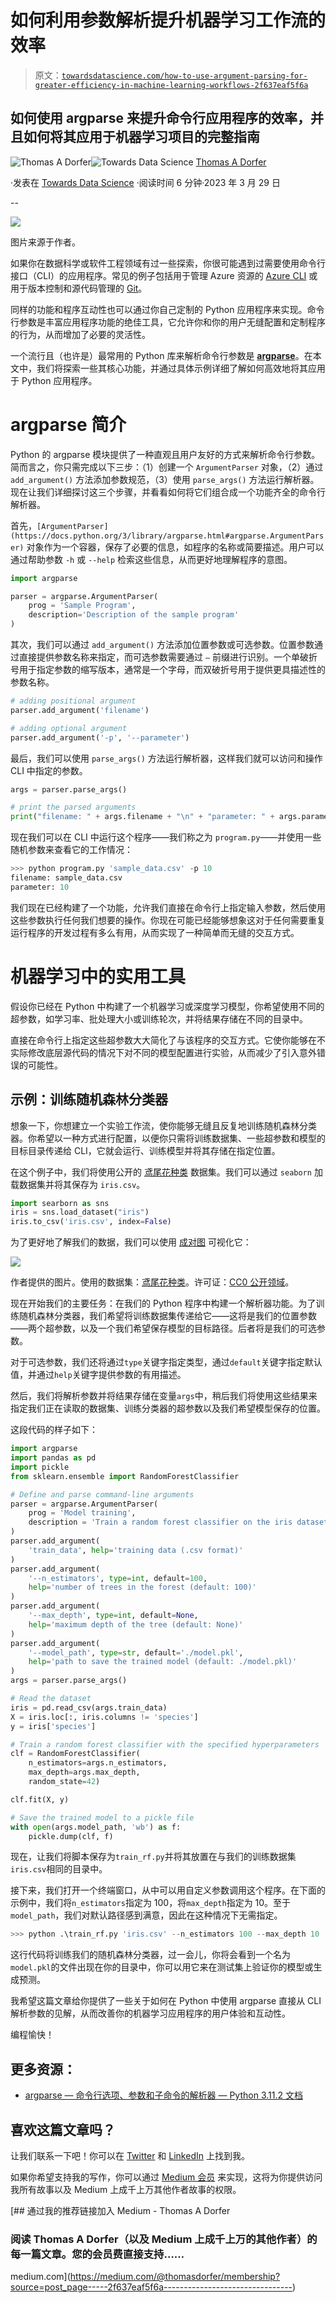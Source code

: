 # 如何利用参数解析提升机器学习工作流的效率

> 原文：[`towardsdatascience.com/how-to-use-argument-parsing-for-greater-efficiency-in-machine-learning-workflows-2f637eaf5f6a`](https://towardsdatascience.com/how-to-use-argument-parsing-for-greater-efficiency-in-machine-learning-workflows-2f637eaf5f6a)

## 如何使用 argparse 来提升命令行应用程序的效率，并且如何将其应用于机器学习项目的完整指南

[](https://thomasdorfer.medium.com/?source=post_page-----2f637eaf5f6a--------------------------------)![Thomas A Dorfer](https://thomasdorfer.medium.com/?source=post_page-----2f637eaf5f6a--------------------------------)[](https://towardsdatascience.com/?source=post_page-----2f637eaf5f6a--------------------------------)![Towards Data Science](https://towardsdatascience.com/?source=post_page-----2f637eaf5f6a--------------------------------) [Thomas A Dorfer](https://thomasdorfer.medium.com/?source=post_page-----2f637eaf5f6a--------------------------------)

·发表在 [Towards Data Science](https://towardsdatascience.com/?source=post_page-----2f637eaf5f6a--------------------------------) ·阅读时间 6 分钟·2023 年 3 月 29 日

--

![](img/69122e7dab880b86b587b9c89ca6fe94.png)

图片来源于作者。

如果你在数据科学或软件工程领域有过一些探索，你很可能遇到过需要使用命令行接口（CLI）的应用程序。常见的例子包括用于管理 Azure 资源的 [Azure CLI](https://learn.microsoft.com/en-us/cli/azure/) 或用于版本控制和源代码管理的 [Git](https://git-scm.com/book/en/v2/Getting-Started-The-Command-Line)。

同样的功能和程序互动性也可以通过你自己定制的 Python 应用程序来实现。命令行参数是丰富应用程序功能的绝佳工具，它允许你和你的用户无缝配置和定制程序的行为，从而增加了必要的灵活性。

一个流行且（也许是）最常用的 Python 库来解析命令行参数是 [**argparse**](https://docs.python.org/3/library/argparse.html)。在本文中，我们将探索一些其核心功能，并通过具体示例详细了解如何高效地将其应用于 Python 应用程序。

# argparse 简介

Python 的 argparse 模块提供了一种直观且用户友好的方式来解析命令行参数。简而言之，你只需完成以下三步：（1）创建一个 `ArgumentParser` 对象，（2）通过 `add_argument()` 方法添加参数规范，（3）使用 `parse_args()` 方法运行解析器。现在让我们详细探讨这三个步骤，并看看如何将它们组合成一个功能齐全的命令行解析器。

首先，`[ArgumentParser](https://docs.python.org/3/library/argparse.html#argparse.ArgumentParser)` 对象作为一个容器，保存了必要的信息，如程序的名称或简要描述。用户可以通过帮助参数 `-h` 或 `--help` 检索这些信息，从而更好地理解程序的意图。

```py
import argparse

parser = argparse.ArgumentParser(
    prog = 'Sample Program',
    description='Description of the sample program'
)
```

其次，我们可以通过 `add_argument()` 方法添加位置参数或可选参数。位置参数通过直接提供参数名称来指定，而可选参数需要通过 `—` 前缀进行识别。一个单破折号用于指定参数的缩写版本，通常是一个字母，而双破折号用于提供更具描述性的参数名称。

```py
# adding positional argument
parser.add_argument('filename')

# adding optional argument
parser.add_argument('-p', '--parameter')
```

最后，我们可以使用 `parse_args()` 方法运行解析器，这样我们就可以访问和操作 CLI 中指定的参数。

```py
args = parser.parse_args()

# print the parsed arguments
print("filename: " + args.filename + "\n" + "parameter: " + args.parameter)
```

现在我们可以在 CLI 中运行这个程序——我们称之为 `program.py`——并使用一些随机参数来查看它的工作情况：

```py
>>> python program.py 'sample_data.csv' -p 10
filename: sample_data.csv
parameter: 10
```

我们现在已经构建了一个功能，允许我们直接在命令行上指定输入参数，然后使用这些参数执行任何我们想要的操作。你现在可能已经能够想象这对于任何需要重复运行程序的开发过程有多么有用，从而实现了一种简单而无缝的交互方式。

# 机器学习中的实用工具

假设你已经在 Python 中构建了一个机器学习或深度学习模型，你希望使用不同的超参数，如学习率、批处理大小或训练轮次，并将结果存储在不同的目录中。

直接在命令行上指定这些超参数大大简化了与该程序的交互方式。它使你能够在不实际修改底层源代码的情况下对不同的模型配置进行实验，从而减少了引入意外错误的可能性。

## 示例：训练随机森林分类器

想象一下，你想建立一个实验工作流，使你能够无缝且反复地训练随机森林分类器。你希望以一种方式进行配置，以便你只需将训练数据集、一些超参数和模型的目标目录传递给 CLI，它就会运行、训练模型并将其存储在指定位置。

在这个例子中，我们将使用公开的 [鸢尾花种类](https://www.kaggle.com/datasets/uciml/iris) 数据集。我们可以通过 `seaborn` 加载数据集并将其保存为 `iris.csv`。

```py
import searborn as sns
iris = sns.load_dataset("iris")
iris.to_csv('iris.csv', index=False)
```

为了更好地了解我们的数据，我们可以使用 [成对图](https://seaborn.pydata.org/generated/seaborn.pairplot.html) 可视化它：

![](img/1fece23c463a551e30046124c72fdc6f.png)

作者提供的图片。使用的数据集：[鸢尾花种类](https://www.kaggle.com/datasets/uciml/iris)。许可证：[CC0 公开领域](https://creativecommons.org/publicdomain/zero/1.0/)。

现在开始我们的主要任务：在我们的 Python 程序中构建一个解析器功能。为了训练随机森林分类器，我们希望将训练数据集传递给它——这将是我们的位置参数——两个超参数，以及一个我们希望保存模型的目标路径。后者将是我们的可选参数。

对于可选参数，我们还将通过`type`关键字指定类型，通过`default`关键字指定默认值，并通过`help`关键字提供参数的有用描述。

然后，我们将解析参数并将结果存储在变量`args`中，稍后我们将使用这些结果来指定我们正在读取的数据集、训练分类器的超参数以及我们希望模型保存的位置。

这段代码的样子如下：

```py
import argparse
import pandas as pd
import pickle
from sklearn.ensemble import RandomForestClassifier

# Define and parse command-line arguments
parser = argparse.ArgumentParser(
    prog = 'Model training',
    description = 'Train a random forest classifier on the iris dataset'
)
parser.add_argument(
    'train_data', help='training data (.csv format)'
)
parser.add_argument(
    '--n_estimators', type=int, default=100,
    help='number of trees in the forest (default: 100)'
)
parser.add_argument(
    '--max_depth', type=int, default=None,
    help='maximum depth of the tree (default: None)'
)
parser.add_argument(
    '--model_path', type=str, default='./model.pkl',
    help='path to save the trained model (default: ./model.pkl)'
)
args = parser.parse_args()

# Read the dataset
iris = pd.read_csv(args.train_data)
X = iris.loc[:, iris.columns != 'species']
y = iris['species']

# Train a random forest classifier with the specified hyperparameters
clf = RandomForestClassifier(
    n_estimators=args.n_estimators,
    max_depth=args.max_depth,
    random_state=42)

clf.fit(X, y)

# Save the trained model to a pickle file
with open(args.model_path, 'wb') as f:
    pickle.dump(clf, f)
```

现在，让我们将脚本保存为`train_rf.py`并将其放置在与我们的训练数据集`iris.csv`相同的目录中。

接下来，我们打开一个终端窗口，从中可以用自定义参数调用这个程序。在下面的示例中，我们将`n_estimators`指定为 100，将`max_depth`指定为 10。至于`model_path`，我们对默认路径感到满意，因此在这种情况下无需指定。

```py
>>> python .\train_rf.py 'iris.csv' --n_estimators 100 --max_depth 10 
```

这行代码将训练我们的随机森林分类器，过一会儿，你将会看到一个名为`model.pkl`的文件出现在你的目录中，你可以用它来在测试集上验证你的模型或生成预测。

我希望这篇文章给你提供了一些关于如何在 Python 中使用 argparse 直接从 CLI 解析参数的见解，从而改善你的机器学习应用程序的用户体验和互动性。

编程愉快！

## 更多资源：

+   [argparse — 命令行选项、参数和子命令的解析器 — Python 3.11.2 文档](https://docs.python.org/3/library/argparse.html)

## 喜欢这篇文章吗？

让我们联系一下吧！你可以在 [Twitter](https://twitter.com/ThomasADorfer) 和 [LinkedIn](https://www.linkedin.com/in/thomasdorfer/) 上找到我。

如果你希望支持我的写作，你可以通过 [Medium 会员](https://thomasdorfer.medium.com/membership) 来实现，这将为你提供访问我所有故事以及 Medium 上成千上万其他作者故事的权限。

[](https://medium.com/@thomasdorfer/membership?source=post_page-----2f637eaf5f6a--------------------------------) [## 通过我的推荐链接加入 Medium - Thomas A Dorfer

### 阅读 Thomas A Dorfer（以及 Medium 上成千上万的其他作者）的每一篇文章。您的会员费直接支持……

medium.com](https://medium.com/@thomasdorfer/membership?source=post_page-----2f637eaf5f6a--------------------------------)
